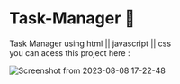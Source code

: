# Task-Manager 📝
Task Manager  using html || javascript || css <br>
you can acess this project here :

![Screenshot from 2023-08-08 17-22-48](https://github.com/LuckxSz/Task-Manager/assets/135531180/1dade2b6-8411-4f37-b31f-2cdbf486f4bb)








